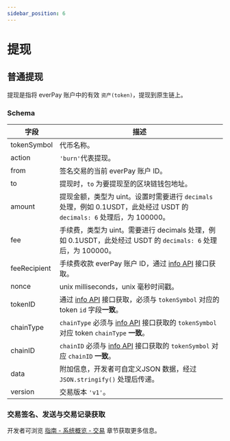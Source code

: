 ```yaml
---
sidebar_position: 6
---
```


# 提现

## 普通提现

提现是指将 everPay 账户中的有效 `资产(token)`，提现到原生链上。

### Schema

|字段|描述|
|---|---|
|tokenSymbol|代币名称。|
|action|`'burn'`代表提现。|
|from|签名交易的当前 everPay 账户 ID。|
|to|提现时，`to` 为要提现至的区块链钱包地址。|
|amount|提现金额，类型为 uint。设置时需要进行 `decimals` 处理，例如 0.1USDT，此处经过 USDT 的 `decimals: 6` 处理后，为 100000。|
|fee| 手续费，类型为 uint。需要进行 decimals 处理，例如 0.1USDT，此处经过 USDT 的 `decimals: 6` 处理后，为 100000。|
|feeRecipient|手续费收款 everPay 账户 ID，通过 [info API](../server-api/basic-api/info) 接口获取。|
|nonce|unix milliseconds，unix 毫秒时间戳。|
|tokenID|通过 [info API](../server-api/basic-api/info) 接口获取，必须与 `tokenSymbol` 对应的 token `id` 字段**一致**。|
|chainType|`chainType` 必须与 [info API](../server-api/basic-api/info) 接口获取的 `tokenSymbol` 对应 token `chainType` **一致**。|
|chainID|`chainID` 必须与 [info API](../server-api/basic-api/info) 接口获取的 `tokenSymbol` 对应 `chainID` **一致**。|
|data|附加信息，开发者可自定义JSON 数据，经过 `JSON.stringify()` 处理后传递。|
|version|交易版本 `'v1'`。|

### 交易签名、发送与交易记录获取

开发者可浏览 [指南 - 系统概览 - 交易](./transaction#messagedata) 章节获取更多信息。
